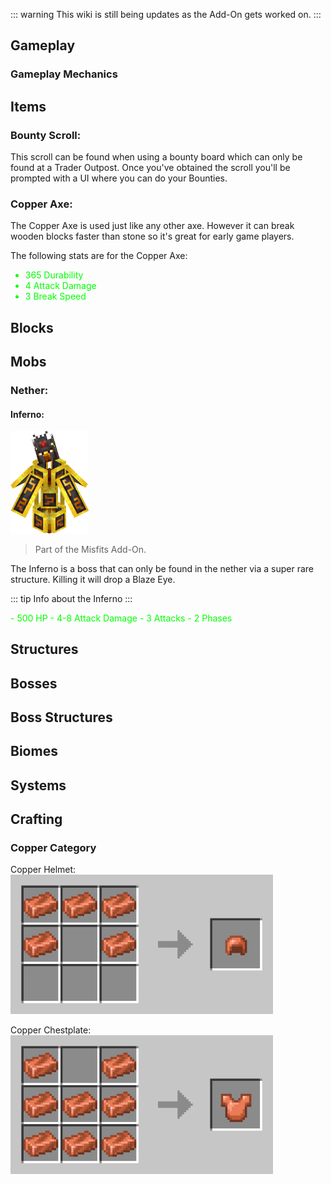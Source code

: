 ::: warning
This wiki is still being updates as the Add-On gets worked on.
:::

## Gameplay
### Gameplay Mechanics


## Items
### Bounty Scroll:
This scroll can be found when using a bounty board which can only be found at a Trader Outpost. Once you've obtained the scroll you'll be prompted with a UI where you can do your Bounties.

### Copper Axe:
The Copper Axe is used just like any other axe. However it can break wooden blocks faster than stone so it's great for early game players.

The following stats are for the Copper Axe:
<font color="lime">
- 365 Durability
- 4 Attack Damage
- 3 Break Speed
</font>


## Blocks

## Mobs
### Nether:
#### Inferno:

<img src="./images/inferno.png" style="width: 125px">

> Part of the Misfits Add-On.

The Inferno is a boss that can only be found in the nether via a super rare structure. Killing it will drop a Blaze Eye.

::: tip
Info about the Inferno
::: 

<font color="lime">
- 500 HP
- 4-8 Attack Damage
- 3 Attacks
- 2 Phases
</font>

## Structures

## Bosses

## Boss Structures

## Biomes

## Systems

## Crafting
### Copper Category
Copper Helmet:
<img src="./images/crafting-grid-copper-helmet.png"
	alt="alternative text"
	pixelated="true"
	width=420> 

Copper Chestplate:
<img src="./images/crafting-grid-copper-chestplate.png"
	alt="alternative text"
	pixelated="true"
	width=420> 